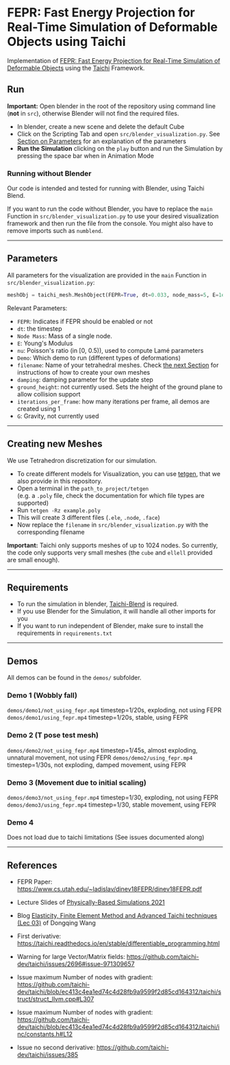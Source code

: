 # FEPR: Fast Energy Projection for Real-Time Simulation of Deformable Objects using Taichi

Implementation of [FEPR: Fast Energy Projection for Real-Time Simulation of Deformable
Objects](https://www.cs.utah.edu/~ladislav/dinev18FEPR/dinev18FEPR.pdf) using the [Taichi](https://taichi.readthedocs.io/en/stable/install.html) Framework.



## Run
**Important:** Open blender in the root of the repository using command line (**not** in `src`), otherwise Blender will not find the required files. 
- In blender, create a new scene and delete the default Cube
- Click on the Scripting Tab and open `src/blender_visualization.py`. See [Section on Parameters](#params) for an explanation of the parameters
- **Run the Simulation** clicking on the `play` button and run the Simulation by pressing the space bar when in Animation Mode

### Running without Blender
Our code is intended and tested for running with Blender, using Taichi Blend.

If you want to run the code without Blender, you have to replace the `main` Function in `src/blender_visualization.py` to use your desired visualization framework and then run the file from the console. You might also have to remove imports such as `numblend`.

---
## <a name="params"></a> Parameters
All parameters for the visualization are provided in the `main` Function in `src/blender_visualization.py`:

```python
meshObj = taichi_mesh.MeshObject(FEPR=True, dt=0.033, node_mass=5, E=1e3, nu=0.3, demo=1, filename="ellell.1", damping=0.999, ground_height=ground_height, iterations_per_frame=1, G=9.81)
```

Relevant Parameters:
- `FEPR`: Indicates if FEPR should be enabled or not
- `dt`: the timestep
- `Node Mass`: Mass of a single node.
- `E`: Young's Modulus
- `nu`: Poisson's ratio (in [0, 0.5)), used to compute Lamé parameters
- `Demo`: Which demo to run (different types of deformations)
- `filename`: Name of your tetrahedral meshes. Check [the next Section](#meshes) for instructions of how to create your own meshes
- `damping`: damping parameter for the update step
- `ground_height`: not currently used. Sets the height of the ground plane to allow collision support
- `iterations_per_frame`: how many iterations per frame, all demos are created using 1
- `G`: Gravity, not currently used


---
## <a name=meshes></a> Creating new Meshes
We use Tetrahedron discretization for our simulation.
- To create different models for Visualization, you can use [tetgen](http://wias-berlin.de/software/tetgen/download2.jsp), that we also provide in this repository.
- Open a terminal in the `path_to_project/tetgen` \
    (e.g. a `.poly` file, check the documentation for which file types are supported)
- Run `tetgen -Rz example.poly`
- This will create 3 different files (`.ele`, `.node`, `.face`)
- Now replace the `filename` in `src/blender_visualization.py` with the corresponding filename

**Important:** Taichi only supports meshes of up to 1024 nodes. So currently, the code only supports very small meshes (the `cube` and `ellell` provided are small enough).


---

## Requirements
- To run the simulation in blender, [Taichi-Blend](https://github.com/taichi-dev/taichi_blend) is required.
- If you use Blender for the Simulation, it will handle all other imports for you
- If you want to run independent of Blender, make sure to install the requirements in `requirements.txt`

---
## <a name=demos></a> Demos

All demos can be found in the `demos/` subfolder.

### Demo 1 (Wobbly fall)
`demos/demo1/not_using_fepr.mp4` timestep=1/20s, exploding, not using FEPR 
`demos/demo1/using_fepr.mp4` timestep=1/20s, stable, using FEPR

### Demo 2 (T pose test mesh)
`demos/demo2/not_using_fepr.mp4` timestep=1/45s, almost exploding, unnatural movement, not using FEPR
`demos/demo2/using_fepr.mp4` timestep=1/30s, not exploding, damped movement, using FEPR

### Demo 3 (Movement due to initial scaling)
`demos/demo3/not_using_fepr.mp4` timestep=1/30, exploding, not using FEPR
`demos/demo3/using_fepr.mp4` timestep=1/30, stable movement, using FEPR

### Demo 4
Does not load due to taichi limitations (See issues documented along)


---
## References
- FEPR Paper: https://www.cs.utah.edu/~ladislav/dinev18FEPR/dinev18FEPR.pdf
- Lecture Slides of [Physically-Based Simulations 2021](https://cgl.ethz.ch/teaching/simulation21/home.php)
- Blog [Elasticity, Finite Element Method and Advanced Taichi techniques (Lec 03)](https://dongqing-wang.com/blog/games201l3/) of Dongqing Wang
- First derivative: https://taichi.readthedocs.io/en/stable/differentiable_programming.html
- Warning for large Vector/Matrix fields: https://github.com/taichi-dev/taichi/issues/2696#issue-971309657
- Issue maximum Number of nodes with gradient: https://github.com/taichi-dev/taichi/blob/ec413c4ea1ed74c4d28fb9a9599f2d85cd164312/taichi/struct/struct_llvm.cpp#L307
- Issue maximum Number of nodes with gradient: https://github.com/taichi-dev/taichi/blob/ec413c4ea1ed74c4d28fb9a9599f2d85cd164312/taichi/inc/constants.h#L12

- Issue no second derivative: https://github.com/taichi-dev/taichi/issues/385


